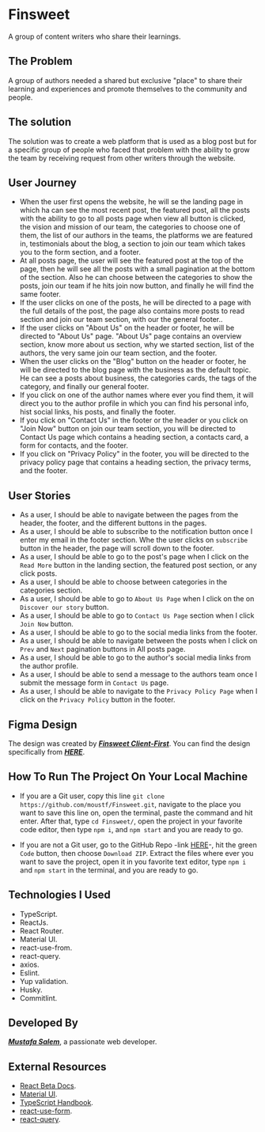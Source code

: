 # Finsweet

A group of content writers who share their learnings.

## The Problem

A group of authors needed a shared but exclusive "place" to share their learning and experiences and promote themselves to the community and people.

## The solution

The solution was to create a web platform that is used as a blog post but for a specific group of people who faced that problem with the ability to grow the team by receiving request from other writers through the website.

## User Journey

- When the user first opens the website, he will se the landing page in which ha can see the most recent post, the featured post, all the posts with the ability to go to all posts page when view all button is clicked, the vision and mission of our team, the categories to choose one of them, the list of our authors in the teams, the platforms we are featured in, testimonials about the blog, a section to join our team which takes you to the form section, and a footer.
- At all posts page, the user will see the featured post at the top of the page, then he will see all the posts with a small pagination at the bottom of the section. Also he can choose between the categories to show the posts, join our team if he hits join now button, and finally he will find the same footer.
- If the user clicks on one of the posts, he will be directed to a page with the full details of the post, the page also contains more posts to read section and join our team section, with our the general footer..
- If the user clicks on "About Us" on the header or footer, he will be directed to "About Us" page. "About Us" page contains an overview section, know more about us section, why we started section, list of the authors, the very same join our team section, and the footer.
- When the user clicks on the "Blog" button on the header or footer, he will be directed to the blog page with the business as the default topic. He can see a posts about business, the categories cards, the tags of the category, and finally our general footer.
- If you click on one of the author names where ever you find them, it will direct you to the author profile in which you can find his personal info, hist social links, his posts, and finally the footer.
- If you click on "Contact Us" in the footer or the header or you click on "Join Now" button on join our team section, you will be directed to Contact Us page which contains a heading section, a contacts card, a form for contacts, and the footer.
- If you click on "Privacy Policy" in the footer, you will be directed to the privacy policy page that contains a heading section, the privacy terms, and the footer.

## User Stories

- As a user, I should be able to navigate between the pages from the header, the footer, and the different buttons in the pages.
- As a user, I should be able to subscribe to the notification button once I enter my email in the footer section. Whe the user clicks on `subscribe` button in the header, the page will scroll down to the footer.
- As a user, I should be able to go to the post's page when I click on the `Read More` button in the landing section, the featured post section, or any click posts.
- As a user, I should be able to choose between categories in the categories section.
- As a user, I should be able to go to `About Us Page` when I click on the on `Discover our story` button.
- As a user, I should be able to go to `Contact Us Page` section when I click `Join Now` button.
- As a user, I should be able to go to the social media links from the footer.
- As a user, I should be able to navigate between the posts when I click on `Prev` and `Next` pagination buttons in All posts page.
- As a user, I should be able to go to the author's social media links from the author profile.
- As a user, I should be able to send a message to the authors team once I submit the message form in `Contact Us` page.
- As a user, I should be able to navigate to the `Privacy Policy Page` when I click on the `Privacy Policy` button in the footer.

## Figma Design

The design was created by ***[Finsweet Client-First](https://www.figma.com/@fs_client_first)***.
You can find the design specifically from ***[HERE](https://www.figma.com/community/file/1146743712372485298)***.

## How To Run The Project On Your Local Machine

- If you are a Git user, copy this line `git clone https://github.com/moustf/Finsweet.git`, navigate to the place you want to save this line on, open the terminal, paste the command and hit enter. After that, type `cd Finsweet/`, open the project in your favorite code editor, then type `npm i`, and `npm start` and you are ready to go.

- If you are not a Git user, go to the GitHub Repo -link [HERE](https://github.com/moustf/Finsweet)-, hit the green `Code` button, then choose `Download ZIP`. Extract the files where ever you want to save the project, open it in you favorite text editor, type `npm i` and `npm start` in the terminal, and you are ready to go.

## Technologies I Used

- TypeScript.
- ReactJs.
- React Router.
- Material UI.
- react-use-from.
- react-query.
- axios.
- Eslint.
- Yup validation.
- Husky.
- Commitlint.

## Developed By

***[Mustafa Salem](https://www.linkedin.com/in/moustff/)***, a passionate web developer.

## External Resources

- [React Beta Docs](https://beta.reactjs.org/).
- [Material UI](https://mui.com/material-ui/getting-started/overview/).
- [TypeScript Handbook](https://www.typescriptlang.org/docs/handbook/intro.html).
- [react-use-form](https://react-hook-form.com/get-started/#Quickstart).
- [react-query](https://tanstack.com/query/latest/docs/react/overview).

